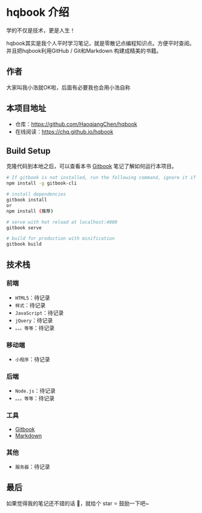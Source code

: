 <!-- @author chenhaoqiang (chenhaoqiang.irxk@gmail.com) -->
<!-- @date    2019-08-01 10:30:36 -->
# hqbook 介绍
学的不仅是技术，更是人生！

hqbook其实是我个人平时学习笔记，就是零散记点编程知识点。方便平时查阅。并且把hqbook利用GitHub / Git和Markdown 构建成精美的书籍。

## 作者
大家叫我小浩就OK啦，后面有必要我也会用小浩自称

## 本项目地址

- 仓库：https://github.com/HaoqiangChen/hqbook
- 在线阅读：https://chq.github.io/hqbook

## Build Setup
克隆代码到本地之后，可以查看本书 [Gitbook](gitbook/README.md) 笔记了解如何运行本项目。

```bash
# If gitbook is not installed, run the following command, ignore it if so
npm install -g gitbook-cli

# install dependencies
gitbook install
or
npm install (推荐)

# serve with hot reload at localhost:4000
gitbook serve

# build for production with minification
gitbook build
```

## 技术栈

### 前端

* `HTML5`：待记录
* `样式`：待记录
* `JavaScript`：待记录
* `jQuery`：待记录
* `。。。等等`：待记录

### 移动端

* `小程序`：待记录

### 后端

* `Node.js`：待记录
* `。。。等等`：待记录

### 工具

* [Gitbook](Tools/gitbook/README.md "Gitbook")
* [Markdown](Tools/markdown/README.md "Markdown")

### 其他

* `服务器`：待记录

## 最后

如果觉得我的笔记还不错的话 :clap:，就给个 star :star: 鼓励一下吧~
